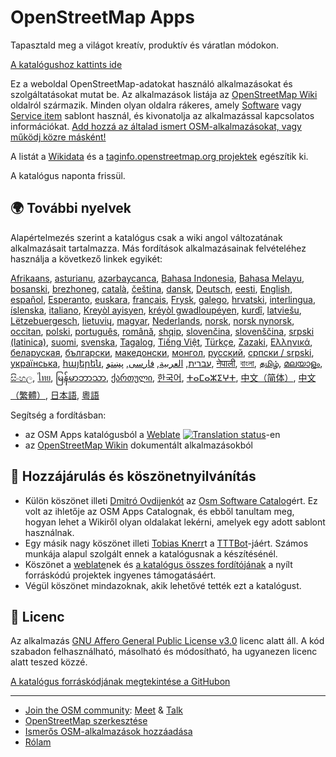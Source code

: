 # OpenStreetMap Apps

Tapasztald meg a világot kreatív, produktív és váratlan módokon.

[A katalógushoz kattints ide](https://osm-apps.zottelig.ch)

Ez a weboldal OpenStreetMap-adatokat használó alkalmazásokat és szolgáltatásokat
mutat be. Az alkalmazások listája az [OpenStreetMap
Wiki](https://wiki.openstreetmap.org/) oldalról származik. Minden olyan oldalra
rákeres, amely [Software](https://wiki.openstreetmap.org/wiki/Template:Software)
vagy [Service item](https://wiki.openstreetmap.org/wiki/Template:Service_item)
sablont használ, és kivonatolja az alkalmazással kapcsolatos információkat. [Add
hozzá az általad ismert OSM-alkalmazásokat, vagy működj közre
másként!](https://wiki.openstreetmap.org/wiki/OSM_Apps_Catalog)

A listát a [Wikidata](https://www.wikidata.org/) és a [taginfo.openstreetmap.org
projektek](https://taginfo.openstreetmap.org/projects) egészítik ki.

A katalógus naponta frissül.

## 🌍 További nyelvek

Alapértelmezés szerint a katalógus csak a wiki angol változatának alkalmazásait
tartalmazza. Más fordítások alkalmazásainak felvételéhez használja a következő
linkek egyikét:

[Afrikaans](/?lang=af), [asturianu](/?lang=ast), [azərbaycanca](/?lang=az),
[Bahasa Indonesia](/?lang=id), [Bahasa Melayu](/?lang=ms),
[bosanski](/?lang=bs), [brezhoneg](/?lang=br), [català](/?lang=ca),
[čeština](/?lang=cs), [dansk](/?lang=da), [Deutsch](/?lang=de),
[eesti](/?lang=et), [English](/?lang=en), [español](/?lang=es),
[Esperanto](/?lang=eo), [euskara](/?lang=eu), [français](/?lang=fr),
[Frysk](/?lang=fy), [galego](/?lang=gl), [hrvatski](/?lang=hr),
[interlingua](/?lang=ia), [íslenska](/?lang=is), [italiano](/?lang=it), [Kreyòl
ayisyen](/?lang=ht), [kréyòl gwadloupéyen](/?lang=gcf), [kurdî](/?lang=ku),
[latviešu](/?lang=lv), [Lëtzebuergesch](/?lang=lb), [lietuvių](/?lang=lt),
[magyar](/?lang=hu), [Nederlands](/?lang=nl), [norsk](/?lang=no), [norsk
nynorsk](/?lang=nn), [occitan](/?lang=oc), [polski](/?lang=pl),
[português](/?lang=pt), [română](/?lang=ro), [shqip](/?lang=sq),
[slovenčina](/?lang=sk), [slovenščina](/?lang=sl), [srpski
(latinica)](/?lang=sr-latn), [suomi](/?lang=fi), [svenska](/?lang=sv),
[Tagalog](/?lang=tl), [Tiếng Việt](/?lang=vi), [Türkçe](/?lang=tr),
[Zazaki](/?lang=diq), [Ελληνικά](/?lang=el), [беларуская](/?lang=be),
[български](/?lang=bg), [македонски](/?lang=mk), [монгол](/?lang=mn),
[русский](/?lang=ru), [српски / srpski](/?lang=sr), [українська](/?lang=uk),
[հայերեն](/?lang=hy), [עברית](/?lang=he), [العربية](/?lang=ar),
[فارسی](/?lang=fa), [پښتو](/?lang=ps), [नेपाली](/?lang=ne), [বাংলা](/?lang=bn),
[தமிழ்](/?lang=ta), [മലയാളം](/?lang=ml), [සිංහල](/?lang=si), [ไทย](/?lang=th),
[မြန်မာဘာသာ](/?lang=my), [ქართული](/?lang=ka), [한국어](/?lang=ko),
[ⵜⴰⵎⴰⵣⵉⵖⵜ](/?lang=tzm), [中文（简体）](/?lang=zh-hans), [中文（繁體）](/?lang=zh-hant),
[日本語](/?lang=ja), [粵語](/?lang=yue)

Segítség a fordításban:

- az OSM Apps katalógusból a
  [Weblate](https://hosted.weblate.org/projects/osm-apps-catalog/osm-apps-catalog)
  <a href="https://hosted.weblate.org/engage/osm-apps-catalog/">
  <img src="https://hosted.weblate.org/widgets/osm-apps-catalog/-/svg-badge.svg" alt="Translation status" /></a>-en
- az [OpenStreetMap Wikin](https://wiki.openstreetmap.org/wiki/Wiki_Translation)
  dokumentált alkalmazásokból

## 🙏 Hozzájárulás és köszönetnyilvánítás

- Külön köszönet illeti [Dmitró
  Ovdijenkót](https://sourceforge.net/u/ujos/profile/) az [Osm Software
  Catalog](https://wiki.openstreetmap.org/wiki/Osm_Software_Catalog)ért. Ez volt
  az ihletője az OSM Apps Catalognak, és ebből tanultam meg, hogyan lehet a
  Wikiről olyan oldalakat lekérni, amelyek egy adott sablont használnak.
- Egy másik nagy köszönet illeti [Tobias
  Knerr](https://wiki.openstreetmap.org/wiki/User:Tordanik)t a
  [TTTBot](https://wiki.openstreetmap.org/wiki/User:TTTBot)-jáért. Számos
  munkája alapul szolgált ennek a katalógusnak a készítésénél.
- Köszönet a [weblate](https://weblate.org/)nek és [a katalógus összes
  fordítójának](https://hosted.weblate.org/user/?q=%20contributes:osm-apps-catalog)
  a nyílt forráskódú projektek ingyenes támogatásáért.
- Végül köszönet mindazoknak, akik lehetővé tették ezt a katalógust.

## 📜 Licenc

Az alkalmazás [GNU Affero General Public License
v3.0](https://github.com/ToastHawaii/osm-apps-catalog/blob/master/LICENSE)
licenc alatt áll. A kód szabadon felhasználható, másolható és módosítható, ha
ugyanezen licenc alatt teszed közzé.

[A katalógus forráskódjának megtekintése a
GitHubon](https://github.com/ToastHawaii/osm-apps-catalog)

---

- [Join the OSM community](https://usergroups.openstreetmap.de/):
  [Meet](https://osmcal.org/) & [Talk](https://community.osm.be/)
- [OpenStreetMap
  szerkesztése](https://wiki.openstreetmap.org/wiki/How_to_contribute)
- [Ismerős OSM-alkalmazások
  hozzáadása](https://wiki.openstreetmap.org/wiki/OSM_Apps_Catalog)
- [Rólam](https://wiki.openstreetmap.org/wiki/User:ToastHawaii)
